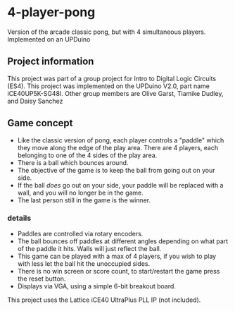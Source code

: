 # 4-player-pong
Version of the arcade classic pong, but with 4 simultaneous players. Implemented on an UPDuino

## Project information
This project was part of a group project for Intro to Digital Logic Circuits (ES4). This project was implemented on the UPDuino V2.0, part name iCE40UP5K-SG48I. Other group members are Olive Garst, Tiamike Dudley, and Daisy Sanchez

## Game concept
- Like the classic version of pong, each player controls a "paddle" which they move along the edge of the play area. There are 4 players, each belonging to one of the 4 sides of the play area. 
- There is a ball which bounces around.
- The objective of the game is to keep the ball from going out on your side. 
- If the ball *does* go out on your side, your paddle will be replaced with a wall, and you will no longer be in the game. 
- The last person still in the game is the winner.
### details
- Paddles are controlled via rotary encoders.
- The ball bounces off paddles at different angles depending on what part of the paddle it hits. Walls will just reflect the ball.
- This game can be played with a max of 4 players, if you wish to play with less let the ball hit the unoccupied sides.
- There is no win screen or score count, to start/restart the game press the reset button.
- Displays via VGA, using a simple 6-bit breakout board.

This project uses the Lattice iCE40 UltraPlus PLL IP (not included).
